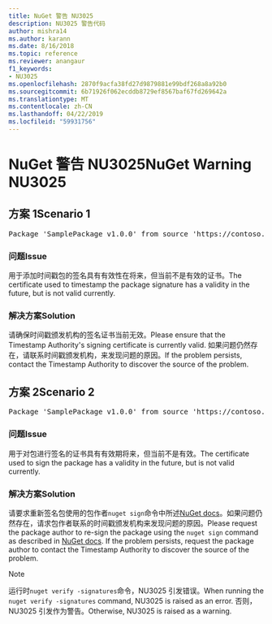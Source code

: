 ```yaml
---
title: NuGet 警告 NU3025
description: NU3025 警告代码
author: mishra14
ms.author: karann
ms.date: 8/16/2018
ms.topic: reference
ms.reviewer: anangaur
f1_keywords:
- NU3025
ms.openlocfilehash: 2870f9acfa38fd27d9879881e99bdf268a8a92b0
ms.sourcegitcommit: 6b71926f062ecddb8729ef8567baf67fd269642a
ms.translationtype: MT
ms.contentlocale: zh-CN
ms.lasthandoff: 04/22/2019
ms.locfileid: "59931756"
---
```

# <a name="nuget-warning-nu3025"></a><span data-ttu-id="4f7bf-103">NuGet 警告 NU3025</span><span class="sxs-lookup"><span data-stu-id="4f7bf-103">NuGet Warning NU3025</span></span>

## <a name="scenario-1"></a><span data-ttu-id="4f7bf-104">方案 1</span><span class="sxs-lookup"><span data-stu-id="4f7bf-104">Scenario 1</span></span>

<pre>Package 'SamplePackage v1.0.0' from source 'https://contoso.com/index.json': The timestamp signing certificate is not yet valid.</pre>

### <a name="issue"></a><span data-ttu-id="4f7bf-105">问题</span><span class="sxs-lookup"><span data-stu-id="4f7bf-105">Issue</span></span>

<span data-ttu-id="4f7bf-106">用于添加时间戳包的签名具有有效性在将来，但当前不是有效的证书。</span><span class="sxs-lookup"><span data-stu-id="4f7bf-106">The certificate used to timestamp the package signature has a validity in the future, but is not valid currently.</span></span>


### <a name="solution"></a><span data-ttu-id="4f7bf-107">解决方案</span><span class="sxs-lookup"><span data-stu-id="4f7bf-107">Solution</span></span>

<span data-ttu-id="4f7bf-108">请确保时间戳颁发机构的签名证书当前无效。</span><span class="sxs-lookup"><span data-stu-id="4f7bf-108">Please ensure that the Timestamp Authority's signing certificate is currently valid.</span></span> <span data-ttu-id="4f7bf-109">如果问题仍然存在，请联系时间戳颁发机构，来发现问题的原因。</span><span class="sxs-lookup"><span data-stu-id="4f7bf-109">If the problem persists, contact the Timestamp Authority to discover the source of the problem.</span></span>



## <a name="scenario-2"></a><span data-ttu-id="4f7bf-110">方案 2</span><span class="sxs-lookup"><span data-stu-id="4f7bf-110">Scenario 2</span></span>

<pre>Package 'SamplePackage v1.0.0' from source 'https://contoso.com/index.json': The primary signature's timestamp signing certificate is not yet valid.</pre>

### <a name="issue"></a><span data-ttu-id="4f7bf-111">问题</span><span class="sxs-lookup"><span data-stu-id="4f7bf-111">Issue</span></span>

<span data-ttu-id="4f7bf-112">用于对包进行签名的证书具有有效期将来，但当前不是有效。</span><span class="sxs-lookup"><span data-stu-id="4f7bf-112">The certificate used to sign the package has a validity in the future, but is not valid currently.</span></span>


### <a name="solution"></a><span data-ttu-id="4f7bf-113">解决方案</span><span class="sxs-lookup"><span data-stu-id="4f7bf-113">Solution</span></span>

<span data-ttu-id="4f7bf-114">请要求重新签名包使用的包作者`nuget sign`命令中所述[NuGet docs](https://docs.microsoft.com/en-us/nuget/create-packages/sign-a-package)。如果问题仍然存在，请求包作者联系的时间戳颁发机构来发现问题的原因。</span><span class="sxs-lookup"><span data-stu-id="4f7bf-114">Please request the package author to re-sign the package using the `nuget sign` command as described in [NuGet docs](https://docs.microsoft.com/en-us/nuget/create-packages/sign-a-package). If the problem persists, request the package author to contact the Timestamp Authority to discover the source of the problem.</span></span>


> [!Note]
> <span data-ttu-id="4f7bf-115">运行时`nuget verify -signatures`命令，NU3025 引发错误。</span><span class="sxs-lookup"><span data-stu-id="4f7bf-115">When running the `nuget verify -signatures` command, NU3025 is raised as an error.</span></span> <span data-ttu-id="4f7bf-116">否则，NU3025 引发作为警告。</span><span class="sxs-lookup"><span data-stu-id="4f7bf-116">Otherwise, NU3025 is raised as a warning.</span></span>